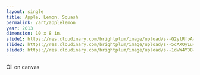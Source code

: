 ```yaml
---
layout: single
title: Apple, Lemon, Squash
permalink: /art/applelemon
year: 2013
dimension: 10 x 8 in.
slide1: https://res.cloudinary.com/brightplum/image/upload/s--Q2ylRfoA--/c_scale,q_jpegmini,w_800/v1493571336/ashleyjan/apple_lemon_squash_still_life_uzswoq.jpg
slide2: https://res.cloudinary.com/brightplum/image/upload/s--5cAXOyLu--/c_scale,q_jpegmini,w_800/t_cropnorth800x600/v1493571336/ashleyjan/apple_lemon_squash_still_life_uzswoq.jpg
slide3: https://res.cloudinary.com/brightplum/image/upload/s--1dvW4YD8--/c_scale,q_jpegmini,w_800/t_cropsouth800x600/v1493571336/ashleyjan/apple_lemon_squash_still_life_uzswoq.jpg
---
```


Oil on canvas
